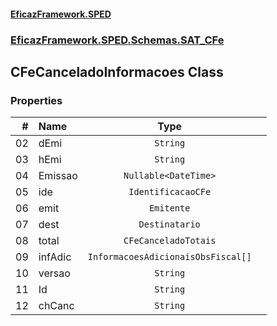 #### [EficazFramework.SPED](EficazFrameworkSPED.md 'EficazFramework SPED')
### [EficazFramework.SPED.Schemas.SAT_CFe](EficazFramework.SPED.Schemas.SAT_CFe.md 'EficazFramework.SPED.Schemas.SAT_CFe')

## CFeCanceladoInformacoes Class
### Properties

| # | Name | Type | |
| ---: | :--- | :---: | :--- |
| 02 | dEmi | `String` |  |
| 03 | hEmi | `String` |  |
| 04 | Emissao | `Nullable<DateTime>` |  |
| 05 | ide | `IdentificacaoCFe` |  |
| 06 | emit | `Emitente` |  |
| 07 | dest | `Destinatario` |  |
| 08 | total | `CFeCanceladoTotais` |  |
| 09 | infAdic | `InformacoesAdicionaisObsFiscal[]` |  |
| 10 | versao | `String` |  |
| 11 | Id | `String` |  |
| 12 | chCanc | `String` |  |
